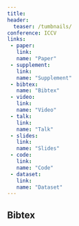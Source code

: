 ```yaml
---
title: 
header:
  teaser: /tumbnails/
conference: ICCV
links: 
 - paper: 
   link: 
   name: "Paper"
 - supplement: 
   link: 
   name: "Supplement"
 - bibtex: 
   name: "Bibtex"
 - video: 
   link: 
   name: "Video"
 - talk: 
   link: 
   name: "Talk"
 - slides: 
   link: 
   name: "Slides"
 - code: 
   link: 
   name: "Code"
 - dataset: 
   link: 
   name: "Dataset"
---
```


## Bibtex <a id="bibtex"></a>
```
```

